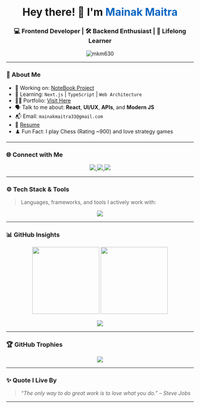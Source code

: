 <h1 align="center">Hey there! 👋 I'm <span style="color:#0a66c2">Mainak Maitra</span></h1>
<h3 align="center">💻 Frontend Developer | 🛠️ Backend Enthusiast | 🎯 Lifelong Learner</h3>

<p align="center">
  <img src="https://komarev.com/ghpvc/?username=mkm630&label=Profile%20views&color=0e75b6&style=flat" alt="mkm630" />
</p>

---

### 🧠 About Me

- 🔭 Working on: [NoteBook Project](https://github.com/MkM630/Note_book)
- 🌱 Learning: `Next.js` | `TypeScript` | `Web Architecture`
- 🧑‍💻 Portfolio: [Visit Here](https://portfolio-2-0-wheat.vercel.app/)
- 🗣️ Talk to me about: **React**, **UI/UX**, **APIs**, and **Modern JS**
- 📬 Email: `mainakmaitra33@gmail.com`
- 📄 [Resume](https://drive.google.com/file/d/1ibcHpYQ27bMzhJQ0tvzFLolozQbSot0F/view?usp=sharing)
- ♟️ Fun Fact: I play Chess (Rating ~900) and love strategy games

---

### 🌐 Connect with Me

<p align="center">
  <a href="https://www.linkedin.com/in/mainakmaitra/" target="_blank">
    <img src="https://img.shields.io/badge/LinkedIn-blue?style=for-the-badge&logo=linkedin" />
  </a>
  <a href="https://www.leetcode.com/mm3076" target="_blank">
    <img src="https://img.shields.io/badge/LeetCode-black?style=for-the-badge&logo=leetcode" />
  </a>
  <a href="mailto:mainakmaitra33@gmail.com">
    <img src="https://img.shields.io/badge/Gmail-red?style=for-the-badge&logo=gmail&logoColor=white" />
  </a>
</p>

---

### ⚙️ Tech Stack & Tools

> Languages, frameworks, and tools I actively work with:

<p align="center">
  <img src="https://skillicons.dev/icons?i=js,ts,react,nextjs,nodejs,express,mongodb,mysql,postgres,tailwind,html,css,c,cpp,java,python,linux,git,figma,postman" />
</p>

---

### 📊 GitHub Insights

<p align="center">
  <img src="https://github-readme-stats.vercel.app/api?username=mkm630&show_icons=true&theme=radical" height="180"/>
  <img src="https://github-readme-stats.vercel.app/api/top-langs/?username=mkm630&layout=compact&theme=radical" height="180"/>
</p>

<p align="center">
  <img src="https://github-readme-streak-stats.herokuapp.com/?user=mkm630&theme=radical" />
</p>

---

### 🏆 GitHub Trophies

<p align="center">
  <img src="https://github-profile-trophy.vercel.app/?username=mkm630&theme=tokyonight&row=2&column=3" />
</p>

---

### ✨ Quote I Live By

> *“The only way to do great work is to love what you do.” – Steve Jobs*

---

